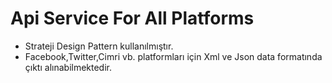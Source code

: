# Api Service For All Platforms
- Strateji Design Pattern kullanılmıştır.
- Facebook,Twitter,Cimri vb. platformları için Xml ve Json data formatında çıktı alınabilmektedir.
